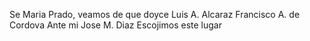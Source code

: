 Se Maria Prado, veamos de que doyce
Luis A. Alcaraz Francisco A. de Cordova
Ante mi Jose M. Diaz
Escojimos este lugar